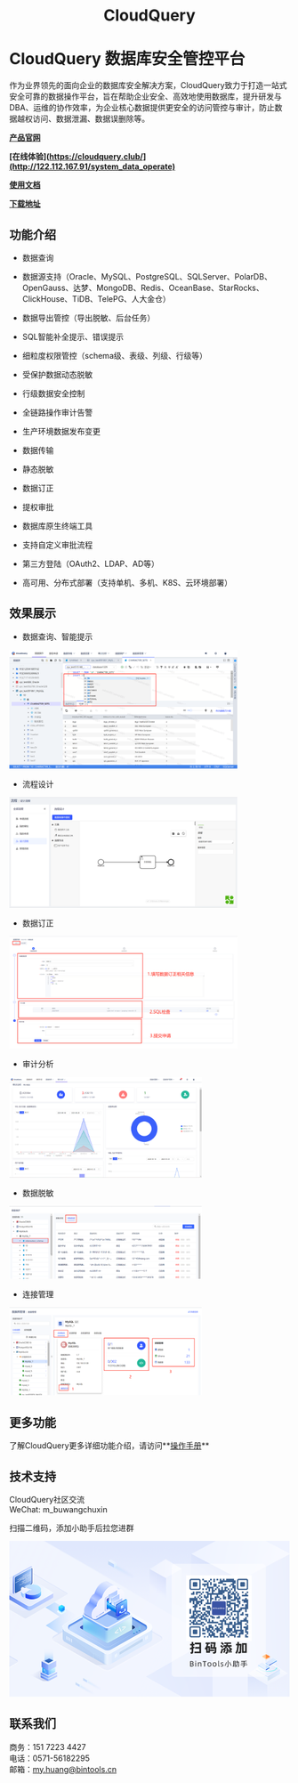 <h1 align="center">CloudQuery</h1>

# CloudQuery 数据库安全管控平台

作为业界领先的面向企业的数据库安全解决方案，CloudQuery致力于打造一站式安全可靠的数据操作平台，旨在帮助企业安全、高效地使用数据库，提升研发与DBA、运维的协作效率，为企业核心数据提供更安全的访问管控与审计，防止数据越权访问、数据泄漏、数据误删除等。



**[产品官网](https://cloudquery.club/)**  

**[在线体验](https://cloudquery.club/](http://122.112.167.91/system_data_operate)**  

**[使用文档](https://bintools.yuque.com/org-wiki-bintools-xniowl/do4ums)**

**[下载地址](https://cloudquery.club/#/download)**


## 功能介绍

- 数据查询

- 数据源支持（Oracle、MySQL、PostgreSQL、SQLServer、PolarDB、OpenGauss、达梦、MongoDB、Redis、OceanBase、StarRocks、ClickHouse、TiDB、TelePG、人大金仓）

- 数据导出管控（导出脱敏、后台任务）

- SQL智能补全提示、错误提示

- 细粒度权限管控（schema级、表级、列级、行级等）

- 受保护数据动态脱敏

- 行级数据安全控制

- 全链路操作审计告警

- 生产环境数据发布变更

- 数据传输

- 静态脱敏

- 数据订正

- 提权审批

- 数据库原生终端工具

- 支持自定义审批流程

- 第三方登陆（OAuth2、LDAP、AD等）

- 高可用、分布式部署（支持单机、多机、K8S、云环境部署）




## 效果展示

- 数据查询、智能提示

<img src="img/query1.png" alt="query" style="zoom:40%;" />




- 流程设计

<img src="img/flow1.png" alt="flow" style="zoom:40%;" />




- 数据订正

<img src="img/data1.png" alt="data" style="zoom:40%;" />




- 审计分析

<img src="img/analyze.png" alt="analyze" style="zoom:40%;" />




- 数据脱敏

<img src="img/desens.png" alt="desens" style="zoom:40%;" />


- 连接管理

<img src="img/connection.png" alt="connection" style="zoom:40%;" />



## 更多功能

了解CloudQuery更多详细功能介绍，请访问**[操作手册](https://bintools.yuque.com/org-wiki-bintools-xniowl/do4ums/sgdw8wwovqn22dn5)**



## 技术支持
CloudQuery社区交流     
WeChat: m_buwangchuxin   

扫描二维码，添加小助手后拉您进群

![wechat](./img/wechat1.png)


## 联系我们
商务：151 7223 4427  
电话：0571-56182295  
邮箱：my.huang@bintools.cn  


